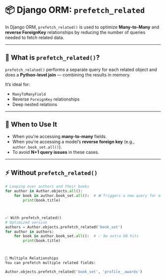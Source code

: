 # 📦 Django ORM: `prefetch_related`

In Django ORM, `prefetch_related()` is used to optimize **Many-to-Many** and **reverse ForeignKey** relationships by reducing the number of queries needed to fetch related data.

---

## 🚀 What is `prefetch_related()`?

`prefetch_related()` performs a separate query for each related object and does a **Python-level join** — combining the results in memory.

It’s ideal for:
- `ManyToManyField`
- Reverse `ForeignKey` relationships
- Deep nested relations

---

## 🧠 When to Use It

- When you're accessing **many-to-many** fields.
- When you're accessing a model’s **reverse foreign key** (e.g., `author.book_set.all()`).
- To avoid **N+1 query issues** in these cases.

---

## ⚡ Without `prefetch_related()`

```python
# Looping over authors and their books
for author in Author.objects.all():
    for book in author.book_set.all():  # ❌ Triggers a new query for each author
        print(book.title)



✅ With prefetch_related()
# Optimized version
authors = Author.objects.prefetch_related('book_set')
for author in authors:
    for book in author.book_set.all():  # ✅ No extra DB hits
        print(book.title)



🔗 Multiple Relationships
You can prefetch multiple related fields:

Author.objects.prefetch_related('book_set', 'profile__awards')
